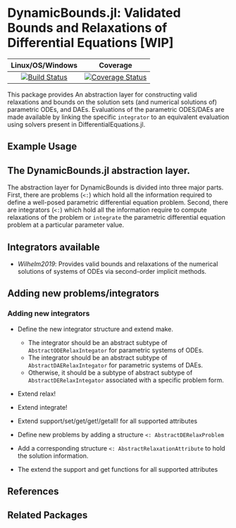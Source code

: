# DynamicBounds.jl: Validated Bounds and Relaxations of Differential Equations [WIP]

| **Linux/OS/Windows**                                                                     | **Coverage**                                             |                       
|:--------------------------------------------------------------------------------:|:-------------------------------------------------------:|
| [![Build Status](https://travis-ci.org/PSORLab/DynamicBounds.jl.svg?branch=master)](https://travis-ci.org/PSORLab/DynamicBounds.jl) | [![Coverage Status](https://coveralls.io/repos/github/PSORLab/DynamicBounds.jl/badge.svg?branch=master)](https://coveralls.io/github/PSORLab/DynamicBounds.jl?branch=master) |    

This package provides
An abstraction layer for constructing valid relaxations
and bounds on the solution sets (and numerical solutions of) parametric ODEs,
and DAEs. Evaluations of the parametric ODES/DAEs are made available by linking
the specific `integrator` to an equivalent evaluation using solvers present in
DifferentialEquations.jl.

## Example Usage

## The DynamicBounds.jl abstraction layer.

The abstraction layer for DynamicBounds is divided into three major parts. First, there are problems (`<:`) which hold all the information required to define a well-posed parametric differential equation problem. Second, there are integrators (`<:`) which hold all the information require to compute relaxations of the problem or `integrate` the parametric differential equation problem at a particular parameter value.

## Integrators available

- *Wilhelm2019*: Provides valid bounds and relaxations of the numerical solutions of systems of ODEs via second-order implicit methods.

## Adding new problems/integrators
### Adding new integrators

- Define the new integrator structure and extend make.
  - The integrator should be an abstract subtype of `AbstractODERelaxIntegator` for parametric systems of ODEs.
  - The integrator should be an abstract subtype of `AbstractDAERelaxIntegator` for parametric systems of DAEs.
  - Otherwise, it should be a subtype of abstract subtype of `AbstractDERelaxIntegator` associated with a specific problem form.
- Extend relax!
- Extend integrate!
- Extend support/set/get/get!/getall! for all supported attributes

- Define new problems by adding a structure `<: AbstractDERelaxProblem`
- Add a corresponding structure `<: AbstractRelaxationAttribute` to hold the solution information.
- The extend the support and get functions for all supported attributes

## References

## Related Packages

